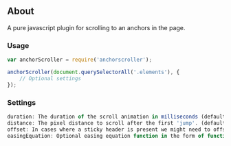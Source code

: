 ## About

A pure javascript plugin for scrolling to an anchors in the page.

### Usage
```javascript
var anchorScroller = require('anchorscroller');

anchorScroller(document.querySelectorAll('.elements'), {
    // Optional settings
});
```

### Settings
```javascript
duration: The duration of the scroll animation in milliseconds (defaults to 200).
distance: The pixel distance to scroll after the first 'jump'. (defaults to 400).
offset: In cases where a sticky header is present we might need to offset the final scrollTop to compensate.
easingEquation: Optional easing equation function in the form of function(t, b, c, d).
```
